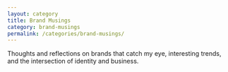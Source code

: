 ```yaml
---
layout: category
title: Brand Musings
category: brand-musings
permalink: /categories/brand-musings/
---
```


Thoughts and reflections on brands that catch my eye, interesting trends, and the intersection of identity and business.